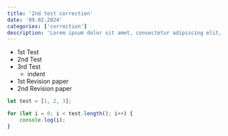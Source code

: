 ```yaml
---
title: '2nd test correction'
date: '09.02.2024'
categories: ['correction']
description: 'Lorem ipsum dolor sit amet, consectetur adipiscing elit, sed do eiusmod tempor incididunt ut labore et dolore magna aliqua.'
---
```


- 1st Test
- 2nd Test
- 3rd Test
  - indent
- 1st Revision paper
- 2nd Revision paper

```js
let test = [1, 2, 3];

for (let i = 0; i < test.length(); i++) {
	console.log(i);
}
```
